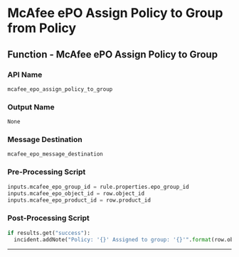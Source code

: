 <!--
    DO NOT MANUALLY EDIT THIS FILE
    THIS FILE IS AUTOMATICALLY GENERATED WITH resilient-sdk codegen
-->

# McAfee ePO Assign Policy to Group from Policy

## Function - McAfee ePO Assign Policy to Group

### API Name
`mcafee_epo_assign_policy_to_group`

### Output Name
`None`

### Message Destination
`mcafee_epo_message_destination`

### Pre-Processing Script
```python
inputs.mcafee_epo_group_id = rule.properties.epo_group_id
inputs.mcafee_epo_object_id = row.object_id
inputs.mcafee_epo_product_id = row.product_id
```

### Post-Processing Script
```python
if results.get("success"):
  incident.addNote("Policy: '{}' Assigned to group: '{}'".format(row.object_name, rule.properties.epo_group_id))
```

---

